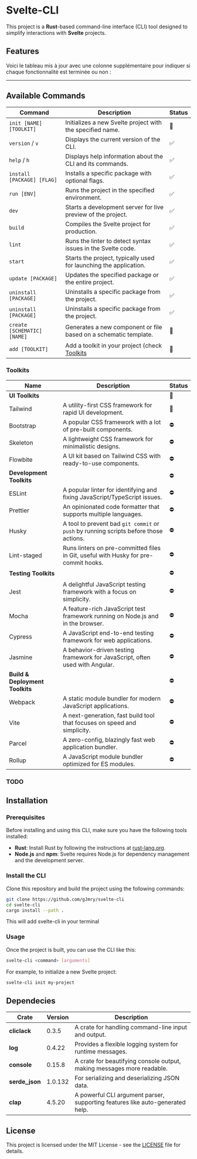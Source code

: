 # Svelte-CLI

This project is a **Rust**-based command-line interface (CLI) tool designed to simplify interactions with **Svelte** projects.

## Features

Voici le tableau mis à jour avec une colonne supplémentaire pour indiquer si chaque fonctionnalité est terminée ou non :

---

## Available Commands

| **Command**                 | **Description**                                                   | **Status** |
|-----------------------------|-------------------------------------------------------------------|-----------|
| `init [NAME] [TOOLKIT]`     | Initializes a new Svelte project with the specified name.         |🚧|
| `version` / `v`             | Displays the current version of the CLI.                          |  ✅ |
| `help` / `h`                | Displays help information about the CLI and its commands.         |   ✅ |
| `install [PACKAGE] [FLAG]`  | Installs a specific package with optional flags.                  | ✅ |
| `run [ENV]`                 | Runs the project in the specified environment.                    | ✅ |
| `dev`                       | Starts a development server for live preview of the project.      |   ✅ |
| `build`                     | Compiles the Svelte project for production.                       |  ✅ |
| `lint`                      | Runs the linter to detect syntax issues in the Svelte code.       |  ✅ |
| `start`                     | Starts the project, typically used for launching the application. | ✅ |
| `update [PACKAGE]`          | Updates the specified package or the entire project.              | ✅ |
| `uninstall [PACKAGE]`       | Uninstalls a specific package from the project.                   | ✅ |
| `uninstall [PACKAGE]`       | Uninstalls a specific package from the project.                   | ✅ |
| `create [SCHEMATIC] [NAME]` | Generates a new component or file based on a schematic template.  | 🚧 |
| `add [TOOLKIT]`             | Add a toolkit in your project (check [Toolkits](Toolkits)                 | 🚧 |

### Toolkits
| Name               | Description                                                                                           | Status |
|--------------------|-------------------------------------------------------------------------------------------------------|--------|
| **UI Toolkits**     |                                                                                                       | 🚧     |
| Tailwind           | A utility-first CSS framework for rapid UI development.                                               | 🚧     |
| Bootstrap          | A popular CSS framework with a lot of pre-built components.                                           | ⛔     |
| Skeleton           | A lightweight CSS framework for minimalistic designs.                                                 | ⛔     |
| Flowbite           | A UI kit based on Tailwind CSS with ready-to-use components.                                          | ⛔     |
| **Development Toolkits** |                                                                                                   | ⛔     |
| ESLint             | A popular linter for identifying and fixing JavaScript/TypeScript issues.                             | ⛔     |
| Prettier           | An opinionated code formatter that supports multiple languages.                                       | ⛔     |
| Husky              | A tool to prevent bad `git commit` or `push` by running scripts before those actions.                 | ⛔     |
| Lint-staged        | Runs linters on pre-committed files in Git, useful with Husky for pre-commit hooks.                    | ⛔     |
| **Testing Toolkits** |                                                                                                      | ⛔     |
| Jest               | A delightful JavaScript testing framework with a focus on simplicity.                                  | ⛔     |
| Mocha              | A feature-rich JavaScript test framework running on Node.js and in the browser.                        | ⛔     |
| Cypress            | A JavaScript end-to-end testing framework for web applications.                                        | ⛔     |
| Jasmine            | A behavior-driven testing framework for JavaScript, often used with Angular.                           | ⛔     |
| **Build & Deployment Toolkits** |                                                                                               | ⛔     |
| Webpack            | A static module bundler for modern JavaScript applications.                                           | ⛔     |
| Vite               | A next-generation, fast build tool that focuses on speed and simplicity.                               | ⛔     |
| Parcel             | A zero-config, blazingly fast web application bundler.                                                | ⛔     |
| Rollup             | A JavaScript module bundler optimized for ES modules.                                                 | ⛔     |

### TODO



## Installation

### Prerequisites

Before installing and using this CLI, make sure you have the following tools installed:

- **Rust**: Install Rust by following the instructions at [rust-lang.org](https://www.rust-lang.org/).
- **Node.js** and **npm**: Svelte requires Node.js for dependency management and the development server.

### Install the CLI

Clone this repository and build the project using the following commands:

```bash
git clone https://github.com/gJmry/svelte-cli
cd svelte-cli
cargo install --path .
```

This will add svelte-cli in your terminal

### Usage

Once the project is built, you can use the CLI like this:

```bash
svelte-cli <command> [arguments]
```

For example, to initialize a new Svelte project:

```bash
svelte-cli init my-project
```

## Dependecies

| **Crate**        | **Version** | **Description**                                                            |
|------------------|-------------|----------------------------------------------------------------------------|
| **cliclack**      | 0.3.5       | A crate for handling command-line input and output.                         |
| **log**           | 0.4.22      | Provides a flexible logging system for runtime messages.                    |
| **console**       | 0.15.8      | A crate for beautifying console output, making messages more readable.      |
| **serde_json**    | 1.0.132     | For serializing and deserializing JSON data.                                |
| **clap**          | 4.5.20      | A powerful CLI argument parser, supporting features like auto-generated help. |

## License

This project is licensed under the MIT License - see the [LICENSE](LICENSE) file for details.
```